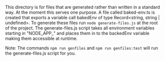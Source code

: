 This directory is for files that are generated rather than written in a standard way. At the moment this serves one purpose. A file called baked-env.ts is created that exports a variable call bakedEnv of type Record<string, string | undefined>. To generate these files run `node generate-files.js` at the root of the project. The generate-files.js script takes all environment variables starting in "NODE_APP_" and places them in to the backedEnv variable making them accessible at runtime.

Note: The commands `npm run genfiles` and `npm run genfiles:test` will run the generate-files.js script for you.
